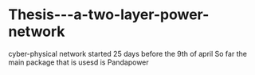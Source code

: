 # Thesis---a-two-layer-power-network
cyber-physical network started 25 days before the 9th of april
So far the main package that is usesd is Pandapower
